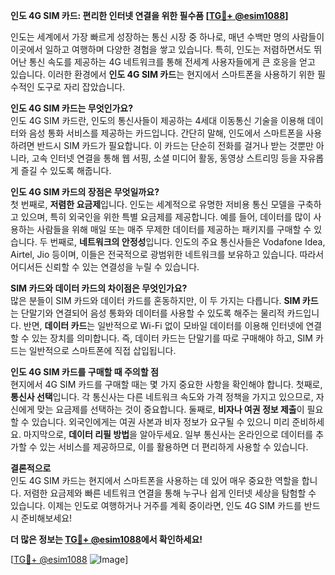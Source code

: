 **인도 4G SIM 카드: 편리한 인터넷 연결을 위한 필수품 [[TG💪+ @esim1088](https://t.me/s/esim1088)]**

인도는 세계에서 가장 빠르게 성장하는 통신 시장 중 하나로, 매년 수백만 명의 사람들이 이곳에서 일하고 여행하며 다양한 경험을 쌓고 있습니다. 특히, 인도는 저렴하면서도 뛰어난 통신 속도를 제공하는 4G 네트워크를 통해 전세계 사용자들에게 큰 호응을 얻고 있습니다. 이러한 환경에서 **인도 4G SIM 카드**는 현지에서 스마트폰을 사용하기 위한 필수적인 도구로 자리 잡았습니다.

**인도 4G SIM 카드는 무엇인가요?**  
인도 4G SIM 카드란, 인도의 통신사들이 제공하는 4세대 이동통신 기술을 이용해 데이터와 음성 통화 서비스를 제공하는 카드입니다. 간단히 말해, 인도에서 스마트폰을 사용하려면 반드시 SIM 카드가 필요합니다. 이 카드는 단순히 전화를 걸거나 받는 것뿐만 아니라, 고속 인터넷 연결을 통해 웹 서핑, 소셜 미디어 활동, 동영상 스트리밍 등을 자유롭게 즐길 수 있도록 해줍니다.

**인도 4G SIM 카드의 장점은 무엇일까요?**  
첫 번째로, **저렴한 요금제**입니다. 인도는 세계적으로 유명한 저비용 통신 모델을 구축하고 있으며, 특히 외국인을 위한 특별 요금제를 제공합니다. 예를 들어, 데이터를 많이 사용하는 사람들을 위해 매일 또는 매주 무제한 데이터를 제공하는 패키지를 구매할 수 있습니다. 두 번째로, **네트워크의 안정성**입니다. 인도의 주요 통신사들은 Vodafone Idea, Airtel, Jio 등이며, 이들은 전국적으로 광범위한 네트워크를 보유하고 있습니다. 따라서 어디서든 신뢰할 수 있는 연결성을 누릴 수 있습니다.

**SIM 카드와 데이터 카드의 차이점은 무엇인가요?**  
많은 분들이 SIM 카드와 데이터 카드를 혼동하지만, 이 두 가지는 다릅니다. **SIM 카드**는 단말기와 연결되어 음성 통화와 데이터를 사용할 수 있도록 해주는 물리적 카드입니다. 반면, **데이터 카드**는 일반적으로 Wi-Fi 없이 모바일 데이터를 이용해 인터넷에 연결할 수 있는 장치를 의미합니다. 즉, 데이터 카드는 단말기를 따로 구매해야 하고, SIM 카드는 일반적으로 스마트폰에 직접 삽입됩니다.

**인도 4G SIM 카드를 구매할 때 주의할 점**  
현지에서 4G SIM 카드를 구매할 때는 몇 가지 중요한 사항을 확인해야 합니다. 첫째로, **통신사 선택**입니다. 각 통신사는 다른 네트워크 속도와 가격 정책을 가지고 있으므로, 자신에게 맞는 요금제를 선택하는 것이 중요합니다. 둘째로, **비자나 여권 정보 제출**이 필요할 수 있습니다. 외국인에게는 여권 사본과 비자 정보가 요구될 수 있으니 미리 준비하세요. 마지막으로, **데이터 리필 방법**을 알아두세요. 일부 통신사는 온라인으로 데이터를 추가할 수 있는 서비스를 제공하므로, 이를 활용하면 더 편리하게 사용할 수 있습니다.

**결론적으로**  
인도 4G SIM 카드는 현지에서 스마트폰을 사용하는 데 있어 매우 중요한 역할을 합니다. 저렴한 요금제와 빠른 네트워크 연결을 통해 누구나 쉽게 인터넷 세상을 탐험할 수 있습니다. 이제는 인도로 여행하거나 거주를 계획 중이라면, 인도 4G SIM 카드를 반드시 준비해보세요! 

**더 많은 정보는 [TG💪+ @esim1088](https://t.me/s/esim1088)에서 확인하세요!**  

[[TG💪+ @esim1088](https://t.me/s/esim1088) ![Image](https://i.postimg.cc/Y0z9fWf4/image.png)]